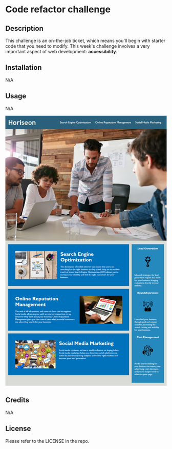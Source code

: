 # Code refactor challenge

## Description

This challenge is an on-the-job ticket, which means you'll begin with starter code that you need to modify. This week's challenge involves a very important aspect of web development: **accessibility**.


## Installation

N/A

## Usage

N/A

![alt screenshot](assets/images/screenshot.png)

## Credits

N/A

## License

Please refer to the LICENSE in the repo.
